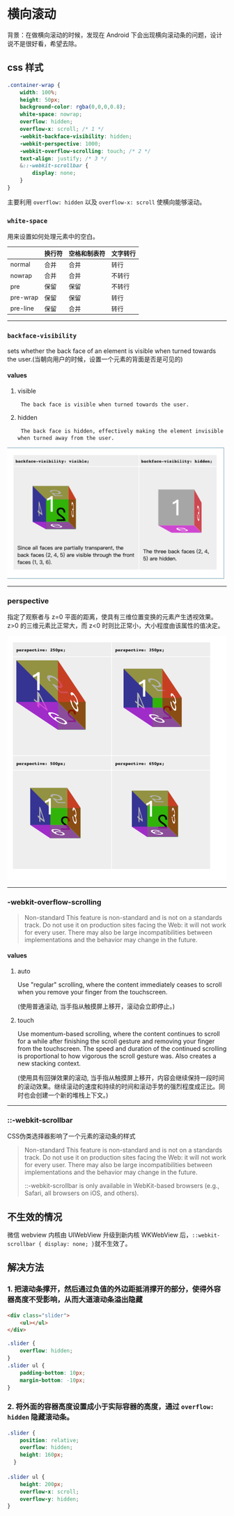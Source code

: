 # 横向滚动

背景：在做横向滚动的时候，发现在 Android 下会出现横向滚动条的问题，设计说不是很好看，希望去除。

## css 样式

```css
.container-wrap {
    width: 100%;
    height: 50px;
    background-color: rgba(0,0,0,0.8);
    white-space: nowrap;
    overflow: hidden;
    overflow-x: scroll; /* 1 */
    -webkit-backface-visibility: hidden;
    -webkit-perspective: 1000;
    -webkit-overflow-scrolling: touch; /* 2 */
    text-align: justify; /* 3 */
    &::-webkit-scrollbar {
        display: none;
    }
}
```

主要利用 `overflow: hidden` 以及 `overflow-x: scroll` 使横向能够滚动。

### `white-space`

用来设置如何处理元素中的空白。

| | 换行符 | 空格和制表符 | 文字转行 |
| :--- | :--- | :--- |  :--- |
| normal |  合并 |  合并 | 转行 |
| nowrap |  合并 |  合并 | 不转行 |
| pre    |  保留 |  保留 | 不转行 |
| pre-wrap |  保留 |  保留 | 转行 |
| pre-line |  保留 |  合并 | 转行 |

---

### `backface-visibility`

sets whether the back face of an element is visible when turned towards the user.(当朝向用户的时候，设置一个元素的背面是否是可见的)

#### values

1. visible

        The back face is visible when turned towards the user.

2. hidden

        The back face is hidden, effectively making the element invisible when turned away from the user.

![backface-visibility](images/76b865bc.png)

---

### perspective

指定了观察者与 z=0 平面的距离，使具有三维位置变换的元素产生透视效果。 z>0 的三维元素比正常大，而 z<0 时则比正常小，大小程度由该属性的值决定。

![perspective](images/560332d0.png)

---

### -webkit-overflow-scrolling

> Non-standard
This feature is non-standard and is not on a standards track. Do not use it on production sites facing the Web: it will not work for every user. There may also be large incompatibilities between implementations and the behavior may change in the future.

#### **values**

1. auto

    Use "regular" scrolling, where the content immediately ceases to scroll when you remove your finger from the touchscreen.

    (使用普通滚动, 当手指从触摸屏上移开，滚动会立即停止。)

2. touch

    Use momentum-based scrolling, where the content continues to scroll for a while after finishing the scroll gesture and removing your finger from the touchscreen. The speed and duration of the continued scrolling is proportional to how vigorous the scroll gesture was. Also creates a new stacking context.

    (使用具有回弹效果的滚动, 当手指从触摸屏上移开，内容会继续保持一段时间的滚动效果。继续滚动的速度和持续的时间和滚动手势的强烈程度成正比。同时也会创建一个新的堆栈上下文。)

---

### ::-webkit-scrollbar

CSS伪类选择器影响了一个元素的滚动条的样式

> Non-standard
This feature is non-standard and is not on a standards track. Do not use it on production sites facing the Web: it will not work for every user. There may also be large incompatibilities between implementations and the behavior may change in the future.
>
>::-webkit-scrollbar is only available in WebKit-based browsers (e.g., Safari, all browsers on iOS, and others).

## 不生效的情况

微信 webview 内核由 UIWebView 升级到新内核 WKWebView 后，`::webkit-scrollbar { display: none; }`就不生效了。

## 解决方法

### 1. 把滚动条撑开，然后通过负值的外边距抵消撑开的部分，使得外容器高度不受影响，从而大道滚动条溢出隐藏

```html
<div class="slider">
    <ul></ul>
</div>
```

```css
.slider {
    overflow: hidden;
}
.slider ul {
    padding-bottom: 10px;
    margin-bottom: -10px;
}
```

### 2. 将外面的容器高度设置成小于实际容器的高度，通过 `overflow: hidden` 隐藏滚动条。

```css
.slider {
    position: relative;
    overflow: hidden;
    height: 160px;
  }
  
.slider ul {
    height: 200px;
    overflow-x: scroll;
    overflow-y: hidden;
}
```